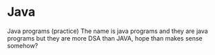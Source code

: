 # Java
Java programs (practice)
The name is java programs and they are java programs but they are more DSA than JAVA, hope than makes sense somehow?
